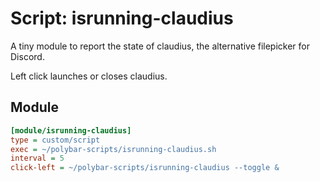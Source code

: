 # Script: isrunning-claudius

A tiny module to report the state of claudius, the alternative filepicker for Discord.

Left click launches or closes claudius.


## Module

```ini
[module/isrunning-claudius]
type = custom/script
exec = ~/polybar-scripts/isrunning-claudius.sh
interval = 5
click-left = ~/polybar-scripts/isrunning-claudius --toggle &
```
